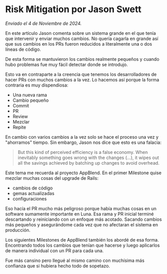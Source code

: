 # Risk Mitigation por Jason Swett

*Enviado el 4 de Noviembre de 2024.*

En este artículo Jason comenta sobre un sistema grande en el que tenía que intervenir y enviar muchos cambios. No quería cagarla en grande así que sus cambios en los PRs fueron reducidos a literalmente una o dos líneas de código.

De esta forma se mantuvieron los cambios realmente pequeños y cuando hubo problemas fue muy fácil detectar donde se introdujo.

Esto va en contraparte a la creencia que tenemos los desarrolladores de hacer PRs con muchos cambios a la vez. Lo hacemos así porque la forma contraria es muy dispendiosa:

- Una nueva rama
- Cambio pequeño
- Commit
- PR
- Review
- Mezclar
- Repite

En cambio con varios cambios a la vez solo se hace el proceso una vez y "ahorramos" tiempo. Sin embargo, Jason nos dice que esto es una falacia:

> But this kind of perceived efficiency is a false economy. When inevitably something goes wrong with the changes (...), it wipes out all the savings achieved by batching up changes to avoid overhead.

Este tema me recuerda al proyecto AppBlend. En el primer Milestone quise mezclar muchas cosas del upgrade de Rails:

- cambios de código
- gemas actualizadas
- configuraciones

Eso hacía el PR mucho más peligroso porque había muchas cosas en un software sumamente importante en Luna. Esa rama y PR inicial terminé descartando y reiniciando con un enfoque más acotado. Sacando cambios más pequeños y asegurándome cada vez que no afectaran el sistema en producción.

Los siguientes Milestones de AppBlend también los abordé de esa forma. Encontrando todos los cambios que tenían que hacerse y luego aplicarlos de manera individual con un PR para cada una.

Fue más cansino pero llegué al mismo camino con muchísima más confianza que si hubiera hecho todo de sopetazo.